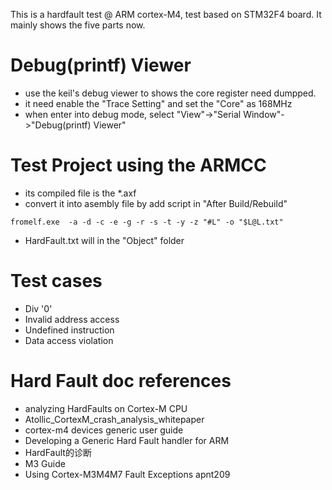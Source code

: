 This is a hardfault test @ ARM cortex-M4, test based on STM32F4 board. It mainly shows the five parts now.

# Debug(printf) Viewer
- use the keil's debug viewer to shows the core register need dumpped.
- it need enable the "Trace Setting" and set the "Core" as 168MHz
- when enter into debug mode, select "View"->"Serial Window"->"Debug(printf) Viewer"

# Test Project using the ARMCC
- its compiled file is the *.axf
- convert it into asembly file by add script in "After Build/Rebuild"
```
fromelf.exe  -a -d -c -e -g -r -s -t -y -z "#L" -o "$L@L.txt"
```
- HardFault.txt will in the "Object" folder

# Test cases
- Div '0'
- Invalid address access
- Undefined instruction
- Data access violation
# Hard Fault doc references
- analyzing HardFaults on Cortex-M CPU
- Atollic_CortexM_crash_analysis_whitepaper
- cortex-m4 devices generic user guide
- Developing a Generic Hard Fault handler for ARM
- HardFault的诊断
- M3 Guide
- Using Cortex-M3M4M7 Fault Exceptions apnt209